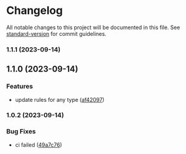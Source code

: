 # Changelog

All notable changes to this project will be documented in this file. See [standard-version](https://github.com/conventional-changelog/standard-version) for commit guidelines.

### 1.1.1 (2023-09-14)

## 1.1.0 (2023-09-14)


### Features

* update rules for any type ([af42097](https://github.com/daichangxin/js.eslint-config-bundle/commit/af420974ae0323167eb2ca5513b4bb96304d79a2))

### 1.0.2 (2023-09-14)


### Bug Fixes

* ci failed ([49a7c76](https://github.com/daichangxin/js.eslint-config-bundle/commit/49a7c76ed0537ae18d631d59e2485931dbed0b83))
